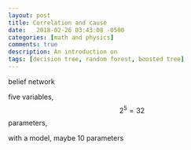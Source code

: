 ```yaml
---
layout: post
title: Correlation and cause
date:   2018-02-26 03:43:08 -0500
categories: [math and physics]
comments: true
description: An introduction on 
tags: [decision tree, random forest, boosted tree]
---
```


belief network


five variables, $$2^5=32$$ parameters, 

with a model, maybe 10 parameters

